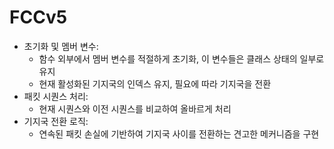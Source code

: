 # FCCv5
- 초기화 및 멤버 변수:
  - 함수 외부에서 멤버 변수를 적절하게 초기화, 이 변수들은 클래스 상태의 일부로 유지
  - 현재 활성화된 기지국의 인덱스 유지, 필요에 따라 기지국을 전환
- 패킷 시퀀스 처리:
  - 현재 시퀀스와 이전 시퀀스를 비교하여 올바르게 처리
- 기지국 전환 로직:
  - 연속된 패킷 손실에 기반하여 기지국 사이를 전환하는 견고한 메커니즘을 구현
